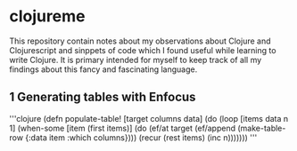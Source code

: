 # clojureme

This repository contain notes about my observations about Clojure and Clojurescript and sinppets of code which I found useful while learning to write Clojure. It is primary intended for myself to keep track of all my findings about this fancy and fascinating language.

## 1 Generating tables with Enfocus
'''clojure
(defn populate-table! [target columns data]
  (do
    (loop [items data n 1]
      (when-some [item (first items)]
        (do
          (ef/at target (ef/append (make-table-row {:data item :which columns})))
          (recur (rest items) (inc n)))))))
''' 


